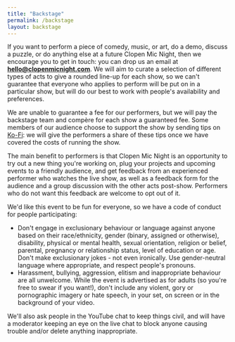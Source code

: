 ```yaml
---
title: "Backstage"
permalink: /backstage
layout: backstage
---
```


If you want to perform a piece of comedy, music, or art, do a demo, discuss a puzzle, or do anything else at a
future Clopen Mic Night, then we encourage you to get in touch: you can drop us an email at **hello@clopenmicnight.com**.
We will aim to curate a selection of different types of acts to give a rounded line-up for each show, so we can't guarantee
that everyone who applies to perform will be put on in a particular show, but will do our best to work with people's
availability and preferences.

We are unable to guarantee a fee for our performers, but we will pay the backstage team and comp&egrave;re for each show
a guaranteed fee. Some members of our audience choose to support the show by sending tips on
[Ko-Fi](https://ko-fi.com/clopenmicnight): we will give the performers a share of these tips once we have covered the costs
of running the show. 

The main benefit to performers is that Clopen Mic Night is an opportunity to try out a new thing you're working on, plug
your projects and upcoming events to a friendly audience, and get feedback from an experienced performer who watches the
live show, as well as a feedback form for the audience and a group discussion with the other acts post-show. Performers
who do not want this feedback are welcome to opt out of it.

We'd like this event to be fun for everyone, so we have a code of conduct for people participating:

- Don't engage in exclusionary behaviour or language against anyone based on their race/ethnicity, gender (binary, assigned
  or otherwise), disability, physical or mental health, sexual orientation, religion or belief, parental, pregnancy or
  relationship status, level of education or age. Don't make exclusionary jokes - not even ironically. Use gender-neutral
  language where appropriate, and respect people's pronouns.
- Harassment, bullying, aggression, elitism and inappropriate behaviour are all unwelcome. While the event is advertised as
  for adults (so you're free to swear if you want!), don't include any violent, gory or pornographic imagery or hate speech,
  in your set, on screen or in the background of your video.

We'll also ask people in the YouTube chat to keep things civil, and will have a moderator keeping an eye on the live chat to
block anyone causing trouble and/or delete anything inappropriate.
